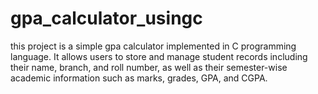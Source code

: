 # gpa_calculator_usingc
this project is a simple gpa calculator implemented in C programming language. It allows users to store and manage student records including their name, branch, and roll number, as well as their semester-wise academic information such as marks, grades, GPA, and CGPA.
